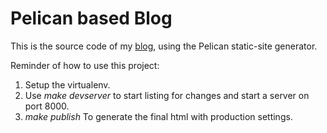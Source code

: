 Pelican based Blog
==================

This is the source code of my [blog][], using the Pelican static-site generator.

Reminder of how to use this project:

1. Setup the virtualenv.
2. Use _make devserver_ to start listing for changes and start a server on port 8000.
3. _make publish_ To generate the final html with production settings.

  [blog]: http://blog.daniloshiga.com
